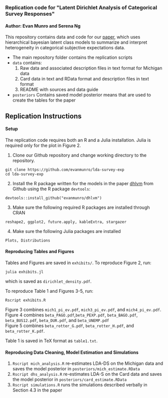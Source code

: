### Replication code for "Latent Dirichlet Analysis of Categorical Survey Responses"
#### Author: Evan Munro and Serena Ng

This repository contains data and code for our [paper](https://arxiv.org/abs/1910.04883), which uses hierarchical bayesian latent class models to summarize and interpret heterogeneity in categorical subjective expectations data.

 - The main repository folder contains the replication scripts
 - `data` contains:
    1. Raw data and associated description files in text format for Michigan data
    2. Card data in text and RData format and description files in text format
    3. README with sources and data guide
 - `posteriors` Contains saved model posterior means that are used to create the tables for the paper


## Replication Instructions

#### Setup

The replication code requires both an R and a Julia installation. Julia is required only
for the plot in Figure 2.

1. Clone our Github repository and change working directory to the repository.

```
git clone https://github.com/evanmunro/lda-survey-exp
cd lda-survey-exp

```

2. Install the R package written for the models in the paper [dhlvm](www.github.com/evanmunro/dhlvm) from Github using the R package `devtools`:

```
devtools::install_github("evanmunro/dhlvm")
```  

3. Make sure the following required R packages are installed through CRAN

```
reshape2, ggplot2, future.apply, kableExtra, stargazer
```

4. Make sure the following Julia packages are installed
```
Plots, Distributions
```

#### Reproducing Tables and Figures

Tables and Figures are saved in `exhibits/`. To reproduce Figure 2, run:
```
julia exhibits.jl
```

which is saved as `dirichlet_density.pdf`.

To reproduce Table 1 and Figures 3-5, run:

```
Rscript exhibits.R
```

Figure 3 combines `mich1_pi_ev.pdf`, `mich3_pi_ev.pdf`, and `mich4_pi_ev.pdf`.
Figure 4 combines  `beta_PAGO.pdf`,`beta_PEXP.pdf`, `beta_BAGO.pdf`, `beta_BUS12.pdf`, `beta_DUR.pdf`, and `beta_UNEMP.pdf`  
Figure 5 combines `beta_rotter_G.pdf`, `beta_rotter_H.pdf`, and `beta_rotter_K.pdf`.

Table 1 is saved in TeX format as `table1.txt`.


#### Reproducing Data Cleaning, Model Estimation and Simulations  

1. `Rscript mich_analysis.R` re-estimates LDA-DS on the Michigan data and saves the model posterior
in `posteriors/mich_estimate.RData`
2. `Rscript dhs_analysis.R` re-estimates LDA-S on the Card data and saves the model posterior in
`posteriors/card_estimate.RData`
3. `Rscript simulations.R` runs the simulations described verbally in Section 4.3 in the paper

